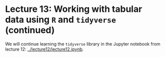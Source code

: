 # Lecture 13: Working with tabular data using `R` and `tidyverse` (continued)


We will continue learning the `tidyverse` library in the Jupyter notebook from lecture 12: [../lecture12/lecture12.ipynb](../lecture12/lecture12.ipynb).